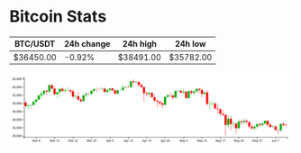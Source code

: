 # Bitcoin Stats

BTC/USDT|24h change|24h high|24h low|
|---|---|---|---|
|$36450.00|-0.92%|$38491.00|$35782.00|

<img src="./chart.svg">
